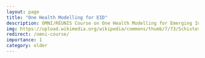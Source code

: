 ```yaml
---
layout: page
title: "One Health Modelling for EID"
description: OMNI/RÉUNIS Course on One Health Modelling for Emerging Infectious Diseases
img: https://upload.wikimedia.org/wikipedia/commons/thumb/7/73/Schistosoma_20041-300.jpg/1280px-Schistosoma_20041-300.jpg
redirect: /omni-course/
importance: 1
category: older
---
```

